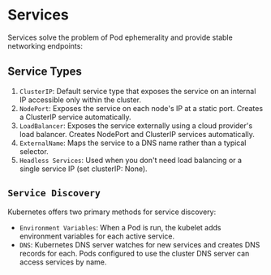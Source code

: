 # Services
Services solve the problem of Pod ephemerality and provide stable networking endpoints:

## Service Types

1. `ClusterIP`: Default service type that exposes the service on an internal IP accessible only within the cluster.
2. `NodePort`: Exposes the service on each node's IP at a static port. Creates a ClusterIP service automatically.
3. `LoadBalancer`: Exposes the service externally using a cloud provider's load balancer. Creates NodePort and ClusterIP services automatically.
4. `ExternalName`: Maps the service to a DNS name rather than a typical selector.
5. `Headless Services`: Used when you don't need load balancing or a single service IP (set clusterIP: None).

## `Service Discovery`
Kubernetes offers two primary methods for service discovery:

- `Environment Variables`: When a Pod is run, the kubelet adds environment variables for each active service.
- `DNS`: Kubernetes DNS server watches for new services and creates DNS records for each. Pods configured to use the cluster DNS server can access services by name.
